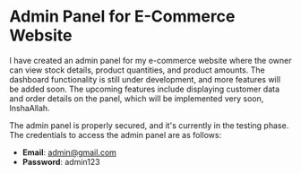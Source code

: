 # Admin Panel for E-Commerce Website

I have created an admin panel for my e-commerce website where the owner can view stock details, product quantities, and product amounts. The dashboard functionality is still under development, and more features will be added soon. The upcoming features include displaying customer data and order details on the panel, which will be implemented very soon, InshaAllah.

The admin panel is properly secured, and it's currently in the testing phase. The credentials to access the admin panel are as follows:

- **Email**: admin@gmail.com
- **Password**: admin123
 

